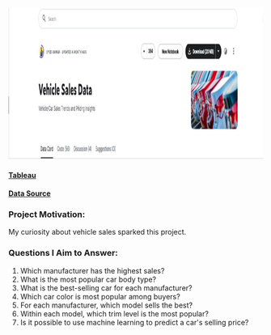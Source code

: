 <img src="image.png" alt="Example Image" title="An example image" width="1500" height="300" />

#### [Tableau](https://public.tableau.com/views/VehicleAnalysis_17107878820960/2?:language=zh-TW&:sid=&:display_count=n&:origin=viz_share_link)


#### [Data Source](https://www.kaggle.com/datasets/syedanwarafridi/vehicle-sales-data)

### Project Motivation:
My curiosity about vehicle sales sparked this project.

### Questions I Aim to Answer:

1. Which manufacturer has the highest sales?
2. What is the most popular car body type?
3. What is the best-selling car for each manufacturer?
4. Which car color is most popular among buyers?
5. For each manufacturer, which model sells the best?
6. Within each model, which trim level is the most popular?
7. Is it possible to use machine learning to predict a car's selling price?

